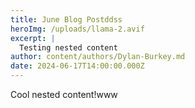 ```yaml
---
title: June Blog Postddss
heroImg: /uploads/llama-2.avif
excerpt: |
  Testing nested content
author: content/authors/Dylan-Burkey.md
date: 2024-06-17T14:00:00.000Z
---
```


Cool nested content!www